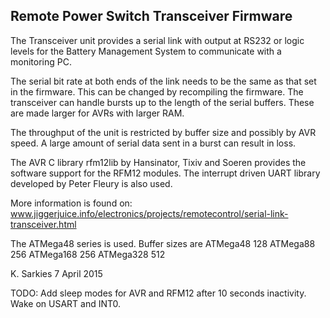 Remote Power Switch Transceiver Firmware
----------------------------------------

The Transceiver unit provides a serial link with output at RS232 or logic levels
for the Battery Management System to communicate with a monitoring PC.

The serial bit rate at both ends of the link needs to be the same as that set in
the firmware. This can be changed by recompiling the firmware. The transceiver
can handle bursts up to the length of the serial buffers. These are made larger
for AVRs with larger RAM.

The throughput of the unit is restricted by buffer size and possibly by AVR
speed. A large amount of serial data sent in a burst can result in loss.

The AVR C library rfm12lib by Hansinator, Tixiv and Soeren provides the software
support for the RFM12 modules. The interrupt driven UART library developed by
Peter Fleury is also used.

More information is found on:
www.jiggerjuice.info/electronics/projects/remotecontrol/serial-link-transceiver.html

The ATMega48 series is used. Buffer sizes are
ATMega48    128
ATMega88    256
ATMega168   256
ATMega328   512

K. Sarkies
7 April 2015

TODO: Add sleep modes for AVR and RFM12 after 10 seconds inactivity. Wake on
      USART and INT0.
